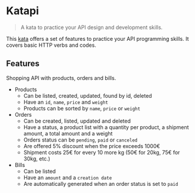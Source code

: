 # Katapi

> A kata to practice your API design and development skills.

This [kata](https://en.wikipedia.org/wiki/Kata_(programming)) offers a set of features to practice your API programming skills. It covers basic HTTP verbs and codes.

## Features

Shopping API with products, orders and bills.

* Products
  * Can be listed, created, updated, found by id, deleted
  * Have an `id`, `name`, `price` and `weight`
  * Products can be sorted by `name`, `price` or `weight`
* Orders
  * Can be created, listed, updated and deleted
  * Have a status, a product list with a quantity per product, a shipment amount, a total amount and a weight
  * Orders status can be `pending`, `paid` or `canceled`
  * Are offered 5% discount when the price exceeds 1000€
  * Shipment costs 25€ for every 10 more kg (50€ for 20kg, 75€ for 30kg, etc.)
* Bills
  * Can be listed
  * Have an `amount` and a `creation date`
  * Are automatically generated when an order status is set to `paid`
